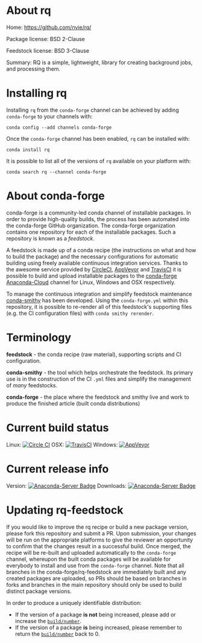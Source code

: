 About rq
========

Home: https://github.com/nvie/rq/

Package license: BSD 2-Clause

Feedstock license: BSD 3-Clause

Summary: RQ is a simple, lightweight, library for creating background jobs, and processing them.



Installing rq
=============

Installing `rq` from the `conda-forge` channel can be achieved by adding `conda-forge` to your channels with:

```
conda config --add channels conda-forge
```

Once the `conda-forge` channel has been enabled, `rq` can be installed with:

```
conda install rq
```

It is possible to list all of the versions of `rq` available on your platform with:

```
conda search rq --channel conda-forge
```



About conda-forge
=================

conda-forge is a community-led conda channel of installable packages.
In order to provide high-quality builds, the process has been automated into the
conda-forge GitHub organization. The conda-forge organization contains one repository
for each of the installable packages. Such a repository is known as a *feedstock*.

A feedstock is made up of a conda recipe (the instructions on what and how to build
the package) and the necessary configurations for automatic building using freely
available continuous integration services. Thanks to the awesome service provided by
[CircleCI](https://circleci.com/), [AppVeyor](http://www.appveyor.com/)
and [TravisCI](https://travis-ci.org/) it is possible to build and upload installable
packages to the [conda-forge](https://anaconda.org/conda-forge)
[Anaconda-Cloud](http://docs.anaconda.org/) channel for Linux, Windows and OSX respectively.

To manage the continuous integration and simplify feedstock maintenance
[conda-smithy](http://github.com/conda-forge/conda-smithy) has been developed.
Using the ``conda-forge.yml`` within this repository, it is possible to re-render all of
this feedstock's supporting files (e.g. the CI configuration files) with ``conda smithy rerender``.


Terminology
===========

**feedstock** - the conda recipe (raw material), supporting scripts and CI configuration.

**conda-smithy** - the tool which helps orchestrate the feedstock.
                   Its primary use is in the construction of the CI ``.yml`` files
                   and simplify the management of *many* feedstocks.

**conda-forge** - the place where the feedstock and smithy live and work to
                  produce the finished article (built conda distributions)

Current build status
====================

Linux: [![Circle CI](https://circleci.com/gh/conda-forge/rq-feedstock.svg?style=shield)](https://circleci.com/gh/conda-forge/rq-feedstock)
OSX: [![TravisCI](https://travis-ci.org/conda-forge/rq-feedstock.svg?branch=master)](https://travis-ci.org/conda-forge/rq-feedstock)
Windows: [![AppVeyor](https://ci.appveyor.com/api/projects/status/github/conda-forge/rq-feedstock?svg=True)](https://ci.appveyor.com/project/conda-forge/rq-feedstock/branch/master)

Current release info
====================
Version: [![Anaconda-Server Badge](https://anaconda.org/conda-forge/rq/badges/version.svg)](https://anaconda.org/conda-forge/rq)
Downloads: [![Anaconda-Server Badge](https://anaconda.org/conda-forge/rq/badges/downloads.svg)](https://anaconda.org/conda-forge/rq)


Updating rq-feedstock
=====================

If you would like to improve the rq recipe or build a new
package version, please fork this repository and submit a PR. Upon submission,
your changes will be run on the appropriate platforms to give the reviewer an
opportunity to confirm that the changes result in a successful build. Once
merged, the recipe will be re-built and uploaded automatically to the
`conda-forge` channel, whereupon the built conda packages will be available for
everybody to install and use from the `conda-forge` channel.
Note that all branches in the conda-forge/rq-feedstock are
immediately built and any created packages are uploaded, so PRs should be based
on branches in forks and branches in the main repository should only be used to
build distinct package versions.

In order to produce a uniquely identifiable distribution:
 * If the version of a package **is not** being increased, please add or increase
   the [``build/number``](http://conda.pydata.org/docs/building/meta-yaml.html#build-number-and-string).
 * If the version of a package **is** being increased, please remember to return
   the [``build/number``](http://conda.pydata.org/docs/building/meta-yaml.html#build-number-and-string)
   back to 0.
